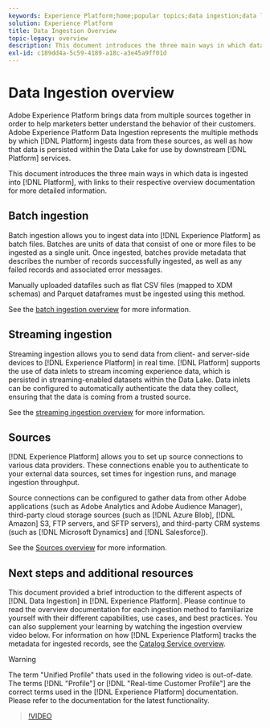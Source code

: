 ```yaml
---
keywords: Experience Platform;home;popular topics;data ingestion;data location;Data Location;Data management;data management;Lineage;lineage;batch;Batch;ingested data
solution: Experience Platform
title: Data Ingestion Overview
topic-legacy: overview
description: This document introduces the three main ways in which data is ingested into Platform, with links to their respective overview documentation for more detailed information.
exl-id: c189dd4a-5c59-4189-a18c-a3e45a9ff01d
---
```

# Data Ingestion overview

Adobe Experience Platform brings data from multiple sources together in order to help marketers better understand the behavior of their customers. Adobe Experience Platform Data Ingestion represents the multiple methods by which [!DNL Platform] ingests data from these sources, as well as how that data is persisted within the Data Lake for use by downstream [!DNL Platform] services.

This document introduces the three main ways in which data is ingested into [!DNL Platform], with links to their respective overview documentation for more detailed information.

## Batch ingestion

Batch ingestion allows you to ingest data into [!DNL Experience Platform] as batch files. Batches are units of data that consist of one or more files to be ingested as a single unit. Once ingested, batches provide metadata that describes the number of records successfully ingested, as well as any failed records and associated error messages.

Manually uploaded datafiles such as flat CSV files (mapped to XDM schemas) and Parquet dataframes must be ingested using this method.

See the [batch ingestion overview](./batch-ingestion/overview.md) for more information.

## Streaming ingestion

Streaming ingestion allows you to send data from client- and server-side devices to [!DNL Experience Platform] in real time. [!DNL Platform] supports the use of data inlets to stream incoming experience data, which is persisted in streaming-enabled datasets within the Data Lake. Data inlets can be configured to automatically authenticate the data they collect, ensuring that the data is coming from a trusted source. 

See the [streaming ingestion overview](./streaming-ingestion/overview.md) for more information.

## Sources

[!DNL Experience Platform] allows you to set up source connections to various data providers. These connections enable you to authenticate to your external data sources, set times for ingestion runs, and manage ingestion throughput. 

Source connections can be configured to gather data from other Adobe applications (such as Adobe Analytics and Adobe Audience Manager), third-party cloud storage sources (such as [!DNL Azure Blob], [!DNL Amazon] S3, FTP servers, and SFTP servers), and third-party CRM systems (such as [!DNL Microsoft Dynamics] and [!DNL Salesforce]).

See the [Sources overview](../sources/home.md) for more information.

## Next steps and additional resources

This document provided a brief introduction to the different aspects of [!DNL Data Ingestion] in [!DNL Experience Platform]. Please continue to read the overview documentation for each ingestion method to familiarize yourself with their different capabilities, use cases, and best practices. You can also supplement your learning by watching the ingestion overview video below. For information on how [!DNL Experience Platform] tracks the metadata for ingested records, see the [Catalog Service overview](../catalog/home.md).

>[!WARNING]
>
>The term "Unified Profile" thats used in the following video is out-of-date. The terms [!DNL "Profile"] or [!DNL "Real-time Customer Profile"] are the correct terms used in the [!DNL Experience Platform] documentation. Please refer to the documentation for the latest functionality.

>[!VIDEO](https://video.tv.adobe.com/v/27106?quality=12&learn=on)
